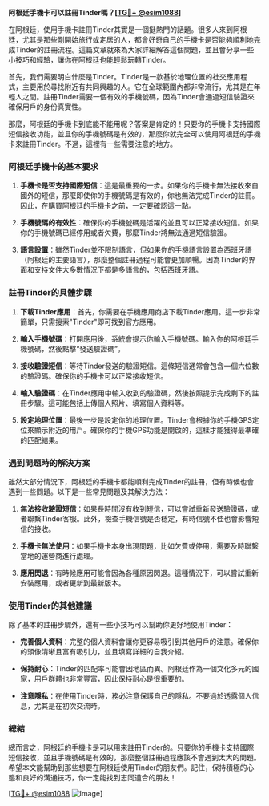 **阿根廷手機卡可以註冊Tinder嗎？[[TG💪+ @esim1088](https://t.me/s/esim1088)]**

在阿根廷，使用手機卡註冊Tinder其實是一個挺熱門的話題。很多人來到阿根廷，尤其是那些剛開始旅行或定居的人，都會好奇自己的手機卡是否能夠順利地完成Tinder的註冊流程。這篇文章就來為大家詳細解答這個問題，並且會分享一些小技巧和經驗，讓你在阿根廷也能輕鬆玩轉Tinder。

首先，我們需要明白什麼是Tinder。Tinder是一款基於地理位置的社交應用程式，主要用於尋找附近有共同興趣的人。它在全球範圍內都非常流行，尤其是在年輕人之間。註冊Tinder需要一個有效的手機號碼，因為Tinder會通過短信驗證來確保用戶的身份真實性。

那麼，阿根廷的手機卡到底能不能用呢？答案是肯定的！只要你的手機卡支持國際短信接收功能，並且你的手機號碼是有效的，那麼你就完全可以使用阿根廷的手機卡來註冊Tinder。不過，這裡有一些需要注意的地方。

### 阿根廷手機卡的基本要求

1. **手機卡是否支持國際短信**：這是最重要的一步。如果你的手機卡無法接收來自國外的短信，那麼即使你的手機號碼是有效的，你也無法完成Tinder的註冊。因此，在購買阿根廷的手機卡之前，一定要確認這一點。

2. **手機號碼的有效性**：確保你的手機號碼是活躍的並且可以正常接收短信。如果你的手機號碼已經停用或者欠費，那麼Tinder將無法通過短信驗證。

3. **語言設置**：雖然Tinder並不限制語言，但如果你的手機語言設置為西班牙語（阿根廷的主要語言），那麼整個註冊過程可能會更加順暢。因為Tinder的界面和支持文件大多數情況下都是多語言的，包括西班牙語。

### 註冊Tinder的具體步驟

1. **下載Tinder應用**：首先，你需要在手機應用商店下載Tinder應用。這一步非常簡單，只需搜索"Tinder"即可找到官方應用。

2. **輸入手機號碼**：打開應用後，系統會提示你輸入手機號碼。輸入你的阿根廷手機號碼，然後點擊“發送驗證碼”。

3. **接收驗證短信**：等待Tinder發送的驗證短信。這條短信通常會包含一個六位數的驗證碼。確保你的手機卡可以正常接收短信。

4. **輸入驗證碼**：在Tinder應用中輸入收到的驗證碼，然後按照提示完成剩下的註冊步驟。這可能包括上傳個人照片、填寫個人資料等。

5. **設定地理位置**：最後一步是設定你的地理位置。Tinder會根據你的手機GPS定位來顯示附近的用戶。確保你的手機GPS功能是開啟的，這樣才能獲得最準確的匹配結果。

### 遇到問題時的解決方案

雖然大部分情況下，阿根廷的手機卡都能順利完成Tinder的註冊，但有時候也會遇到一些問題。以下是一些常見問題及其解決方法：

1. **無法接收驗證短信**：如果長時間沒有收到短信，可以嘗試重新發送驗證碼，或者聯繫Tinder客服。此外，檢查手機信號是否穩定，有時信號不佳也會影響短信的接收。

2. **手機卡無法使用**：如果手機卡本身出現問題，比如欠費或停用，需要及時聯繫當地的運營商進行處理。

3. **應用閃退**：有時候應用可能會因為各種原因閃退。這種情況下，可以嘗試重新安裝應用，或者更新到最新版本。

### 使用Tinder的其他建議

除了基本的註冊步驟外，還有一些小技巧可以幫助你更好地使用Tinder：

- **完善個人資料**：完整的個人資料會讓你更容易吸引到其他用戶的注意。確保你的頭像清晰且富有吸引力，並且填寫詳細的自我介紹。

- **保持耐心**：Tinder的匹配率可能會因地區而異。阿根廷作為一個文化多元的國家，用戶群體也非常豐富，因此保持耐心是很重要的。

- **注意隱私**：在使用Tinder時，務必注意保護自己的隱私。不要過於透露個人信息，尤其是在初次交流時。

### 總結

總而言之，阿根廷的手機卡是可以用來註冊Tinder的。只要你的手機卡支持國際短信接收，並且手機號碼是有效的，那麼整個註冊過程應該不會遇到太大的問題。希望本文能幫助到那些想要在阿根廷使用Tinder的朋友們。記住，保持積極的心態和良好的溝通技巧，你一定能找到志同道合的朋友！

[[TG💪+ @esim1088](https://t.me/s/esim1088) ![Image](https://i.postimg.cc/4NQfJmqS/Snipaste-2025-05-13-00-14-12.png)]